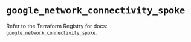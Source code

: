 # `google_network_connectivity_spoke`

Refer to the Terraform Registry for docs: [`google_network_connectivity_spoke`](https://registry.terraform.io/providers/hashicorp/google-beta/6.26.0/docs/resources/google_network_connectivity_spoke).
